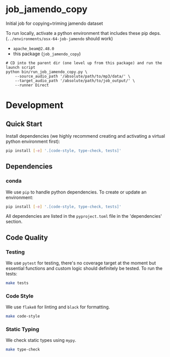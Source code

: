 # job_jamendo_copy

Initial job for copying+triming jamendo dataset


To run locally, activate a python environment that includes these pip deps.
(`../environments/osx-64-job-jamendo` should work)
- `apache_beam@2.48.0`
- this package (`job_jamendo_copy`)

```
# CD into the parent dir (one level up from this package) and run the launch script
python bin/run_job_jamendo_copy.py \
    --source_audio_path '/absolute/path/to/mp3/data/' \
    --target_audio_path '/absolute/path/to/job_output/' \
    --runner Direct
```

# Development
## Quick Start
Install dependencies (we highly recommend creating and activating a virtual
python environment first):
```sh
pip install [-e] '.[code-style, type-check, tests]'
```

## Dependencies
### conda
We use `pip` to handle python dependencies.  To create or update an environment:

```sh
pip install [-e] '.[code-style, type-check, tests]'
```

All dependencies are listed in the `pyproject.toml` file in the 'dependencies'
section.

## Code Quality
### Testing
We use `pytest` for testing, there's no coverage target at the moment but
essential functions and custom logic should definitely be tested. To run the
tests:
```sh
make tests
```

### Code Style
We use `flake8` for linting and `black` for formatting.

```sh
make code-style
```

### Static Typing
We check static types using `mypy`.
```sh
make type-check
```
